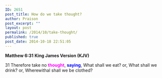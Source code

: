 ```yaml
---
ID: 2651
post_title: How do we take thought?
author: Praison
post_excerpt: ""
layout: post
permalink: /2014/10/take-thought/
published: true
post_date: 2014-10-18 22:51:05
---
```

<strong>Matthew 6:31</strong>
<strong>King James Version (KJV)</strong>

31 Therefore take no <span style="color: #ff00ff;"><strong>thought</strong></span>, <span style="color: #0000ff;"><strong>saying</strong></span>, What shall we eat? or, What shall we drink? or, Wherewithal shall we be clothed?
